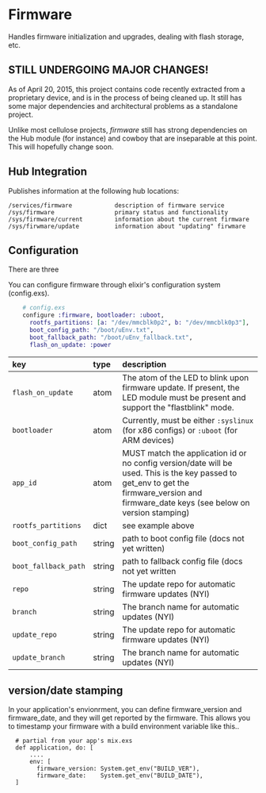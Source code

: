 Firmware
========

Handles firmware initialization and upgrades, dealing with flash storage, etc.

## STILL UNDERGOING  MAJOR CHANGES!

As of April 20, 2015, this project contains code recently extracted from a proprietary device, and is in the process of being cleaned up.   It still has some major dependencies and architectural problems as a standalone project.

Unlike most cellulose projects, _firmware_ still has strong dependencies on the Hub module (for instance) and cowboy that are inseparable at this point.  This will hopefully change soon.

## Hub Integration

Publishes information at the following hub locations:

    /services/firmware            description of firmware service
    /sys/firmware                 primary status and functionality
    /sys/firmware/current         information about the current firmware
    /sys/firwmare/update          information about "updating" firwmare

## Configuration

There are three 

You can configure firmware through elixir's configuration system (config.exs).

```elixir
    # config.exs
    configure :firmware, bootloader: :uboot,
      rootfs_partitions: [a: "/dev/mmcblk0p2", b: "/dev/mmcblk0p3"],
      boot_config_path: "/boot/uEnv.txt",
      boot_fallback_path: "/boot/uEnv_fallback.txt",
      flash_on_update: :power
```

 key | type | description
:----|:-----|:------------
`flash_on_update` | atom | The atom of the LED to blink upon firmware update.  If present, the  LED module must be present and support the "flastblink" mode.
`bootloader` | atom | Currently, must be either `:syslinux` (for x86 configs) or `:uboot` (for ARM devices)
`app_id` | atom | MUST match the application id or no config version/date will be used.  This is the key passed to get_env to get the firmware_version and firmware_date keys (see below on version stamping)
`rootfs_partitions` | dict | see example above
`boot_config_path`  | string | path to boot config file (docs not yet written)
`boot_fallback_path`  | string | path to fallback config file (docs not yet written
`repo` | string | The update repo for automatic firmware updates (NYI)
`branch` | string | The branch name for automatic updates (NYI)
`update_repo` | string | The update repo for automatic firmware updates (NYI)
`update_branch` | string | The branch name for automatic updates (NYI)

## version/date stamping

In your application's envionrment, you can define firmware_version and firmware_date, and they will get reported by the firmware.  This allows you to timestamp your firmware with a build environment variable like this..

      # partial from your app's mix.exs
      def application, do: [ 
          ....
          env: [ 
            firmware_version: System.get_env("BUILD_VER"),
            firmware_date:    System.get_env("BUILD_DATE"),
      ]


    
    
    